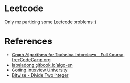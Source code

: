 # Leetcode

Only me particing some Leetcode problems :) 

# References
- [Graph Algorithms for Technical Interviews - Full Course, freeCodeCamp.org](https://www.youtube.com/watch?v=tWVWeAqZ0WU) 
- [labuladong.gitbook.io/algo-en](https://labuladong.gitbook.io/algo-en)
- [Coding Interview University](https://github.com/jwasham/coding-interview-university)
- [Bitwise - Divide Two Integer](https://leetcode.com/problems/divide-two-integers/discuss/1516367/Complete-Thinking-Process-or-Intuitive-Explanation-or-All-rules-followed-or-C%2B%2B-code)
